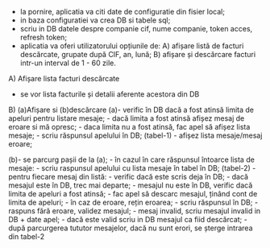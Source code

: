 - la pornire, aplicatia va citi date de configuratie din fisier local;
- in baza configuratiei va crea DB si tabele sql;
- scriu in DB datele despre companie cif, nume companie, token acces, refresh token;
- aplicatia va oferi utilizatorului opțiunile de:
     A) afișare listă de facturi descărcate, grupate după CIF, an, lună;
     B) afișare și descărcare facturi intr-un interval de 1 - 60 zile.

A) Afișare lista facturi descărcate
- se vor lista facturile și detalii aferente acestora din DB

B) (a)Afișare si (b)descărcare
 (a)- verific în DB dacă a fost atinsă limita de apeluri pentru listare mesaje;
    - dacă limita a fost atinsă afișez mesaj de eroare si mă opresc;
    - daca limita nu a fost atinsă, fac apel să afișez lista mesaje;
    - scriu răspunsul apelului în DB; (tabel-1)
    - afișez lista mesaje/mesaj eroare;

 (b)- se parcurg pașii de la (a);
    - în cazul în care răspunsul întoarce lista de mesaje:
        - scriu raspunsul apelului cu lista mesaje în tabel în DB; (tabel-2)
        - pentru fiecare mesaj din listă:
            - verific dacă este scris deja în DB;
            - dacă mesajul este în DB, trec mai departe;
            - mesajul nu este în DB, verific dacă limita de apeluri a fost atinsă;
            - fac apel să descarc mesajul, ținând cont de limita de apeluri;
            - în caz de eroare, rețin eroarea;
            - scriu răspunsul în DB;
            - raspuns fără eroare, validez mesajul;
                - mesaj invalid, scriu mesajul invalid in DB + date apel;
                - dacă este valid scriu in DB mesajul ca fiid descărcat;
        - după parcurgerea tututor mesajelor, dacă nu sunt erori, se șterge intrarea din tabel-2